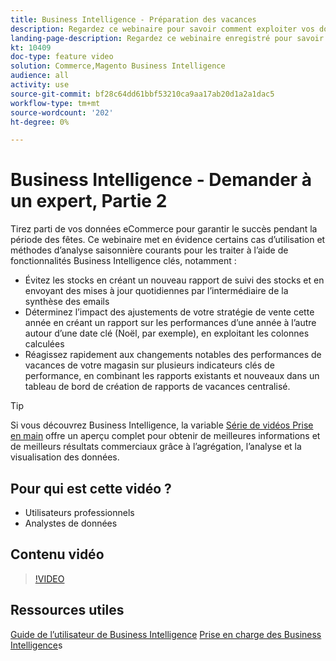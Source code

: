```yaml
---
title: Business Intelligence - Préparation des vacances
description: Regardez ce webinaire pour savoir comment exploiter vos données eCommerce pour garantir le succès pendant la période des fêtes.
landing-page-description: Regardez ce webinaire enregistré pour savoir comment exploiter vos données eCommerce pour garantir le succès pendant la période des fêtes.
kt: 10409
doc-type: feature video
solution: Commerce,Magento Business Intelligence
audience: all
activity: use
source-git-commit: bf28c64dd61bbf53210ca9aa17ab20d1a2a1dac5
workflow-type: tm+mt
source-wordcount: '202'
ht-degree: 0%

---
```


# Business Intelligence - Demander à un expert, Partie 2

Tirez parti de vos données eCommerce pour garantir le succès pendant la période des fêtes. Ce webinaire met en évidence certains cas d’utilisation et méthodes d’analyse saisonnière courants pour les traiter à l’aide de fonctionnalités Business Intelligence clés, notamment :

- Évitez les stocks en créant un nouveau rapport de suivi des stocks et en envoyant des mises à jour quotidiennes par l’intermédiaire de la synthèse des emails
- Déterminez l’impact des ajustements de votre stratégie de vente cette année en créant un rapport sur les performances d’une année à l’autre autour d’une date clé (Noël, par exemple), en exploitant les colonnes calculées
- Réagissez rapidement aux changements notables des performances de vacances de votre magasin sur plusieurs indicateurs clés de performance, en combinant les rapports existants et nouveaux dans un tableau de bord de création de rapports de vacances centralisé.

>[!TIP]
>
>Si vous découvrez Business Intelligence, la variable [Série de vidéos Prise en main](./../1-overview.md) offre un aperçu complet pour obtenir de meilleures informations et de meilleurs résultats commerciaux grâce à l’agrégation, l’analyse et la visualisation des données.

## Pour qui est cette vidéo ?

- Utilisateurs professionnels
- Analystes de données

## Contenu vidéo

>[!VIDEO](https://video.tv.adobe.com/v/342496?quality=12&learn=on)

## Ressources utiles

[Guide de l’utilisateur de Business Intelligence](https://docs.magento.com/mbi/)
[Prise en charge des Business Intelligence](https://support.magento.com/hc/en-us/articles/360016730811)s